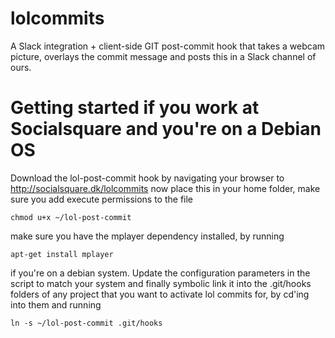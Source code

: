 # lolcommits
A Slack integration + client-side GIT post-commit hook that takes a webcam picture, overlays the commit message and posts this in a Slack channel of ours.

# Getting started if you work at Socialsquare and you're on a Debian OS
Download the lol-post-commit hook by navigating your browser to
http://socialsquare.dk/lolcommits now place this in your home folder, make
sure you add execute permissions to the file

	chmod u+x ~/lol-post-commit

make sure you have the mplayer dependency installed, by running

	apt-get install mplayer

if you're on a debian system. Update the configuration parameters in the script
to match your system and finally symbolic link it into the .git/hooks folders
of any project that you want to activate lol commits for, by cd'ing into them
and running

	ln -s ~/lol-post-commit .git/hooks


